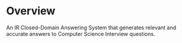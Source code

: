 # Overview
An IR Closed-Domain Answering System that generates relevant and accurate answers to Computer Science Interview questions.
